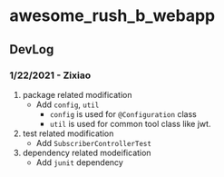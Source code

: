 # awesome_rush_b_webapp

## DevLog

### 1/22/2021 - Zixiao

1. package related modification
   * Add ```config```, ```util```
     * ```config``` is used for ```@Configuration``` class
     * ```util``` is used for common tool class like jwt.
2. test related modification
    * Add ```SubscriberControllerTest```
3. dependency related modeification
    * Add ```junit``` dependency
